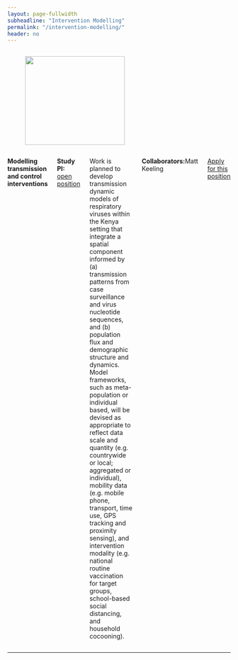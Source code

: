 ```yaml
---
layout: page-fullwidth
subheadline: "Intervention Modelling"
permalink: "/intervention-modelling/"
header: no
---
```


<div class="row">
<div class="large-4 columns">
 <figure><img src="{{ site.url }}/images/intervention-modelling.png" alt="" height="200" width="225"></figure>
</div>

<div class="large-8 columns">
<p><strong>Modelling transmission and control interventions</strong>
<p><strong> Study PI: </strong><a href="https://atsv7.wcn.co.uk/search_engine/jobs.cgi?amNvZGU9MTU1ODY4NSZ2dF90ZW1wbGF0ZT0xNDU3Jm93bmVyPTUwNjI0NTImb3duZXJ0eXBlPWZhaXImYnJhbmRfaWQ9MCZ2YWNfeHRyYTUwNjI0NTIuNTJfNTA2MjQ1Mj0yMzk5NTMmcG9zdGluZ19jb2RlPTYzNSZyZXFzaWc9MTQ2NDE2ODc5My1hN2EyMmU3NzJmNjRmNGQ2YTdiZjdiZjRlY2Q4M2FmY2M3ZmQ1YWI0=&jcode=1558685&vt_template=1457&owner=5062452&ownertype=fair&brand_id=0&vac_xtra5062452.52_5062452=239953&posting_code=635&reqsig=1464168793-a7a22e772f64f4d6a7bf7bf4ecd83afcc7fd5ab4" target="_blank">open position</a></p>
<p class="text-justify"> 
Work is planned to develop transmission dynamic models of respiratory viruses within the Kenya setting that integrate a spatial component 
informed by (a) transmission patterns from case surveillance and virus nucleotide sequences, and (b) population flux and demographic structure and dynamics. 
Model frameworks, such as meta-population or individual based, will be devised as appropriate to reflect data scale and quantity (e.g. countrywide or local; aggregated or individual), 
mobility data (e.g. mobile phone, transport, time use, GPS tracking and proximity sensing), and intervention modality (e.g. national routine vaccination for target groups, school-based social distancing, and household cocooning). 
</p>

<p><strong>Collaborators:</strong>Matt Keeling </p>
<p><a href="https://atsv7.wcn.co.uk/search_engine/jobs.cgi?amNvZGU9MTU1ODY4NSZ2dF90ZW1wbGF0ZT0xNDU3Jm93bmVyPTUwNjI0NTImb3duZXJ0eXBlPWZhaXImYnJhbmRfaWQ9MCZ2YWNfeHRyYTUwNjI0NTIuNTJfNTA2MjQ1Mj0yMzk5NTMmcG9zdGluZ19jb2RlPTYzNSZyZXFzaWc9MTQ2NDE2ODc5My1hN2EyMmU3NzJmNjRmNGQ2YTdiZjdiZjRlY2Q4M2FmY2M3ZmQ1YWI0=&jcode=1558685&vt_template=1457&owner=5062452&ownertype=fair&brand_id=0&vac_xtra5062452.52_5062452=239953&posting_code=635&reqsig=1464168793-a7a22e772f64f4d6a7bf7bf4ecd83afcc7fd5ab4" target="_blank">Apply for this position </a></p>
</div>
</div><!-- /.row -->

<hr>
